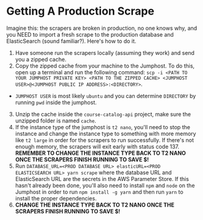 # Getting A Production Scrape

Imagine this: the scrapers are broken in production, no one knows why, and you NEED to import a fresh scrape to the production database and ElasticSearch (sound familiar?). Here's how to do it.

1. Have someone run the scrapers locally (assuming they work) and send you a zipped cache.
2. Copy the zipped cache from your machine to the Jumphost. To do this, open up a terminal and run the following command: `scp -i <PATH TO YOUR JUMPHOST PRIVATE KEY> <PATH TO THE ZIPPED CACHE> <JUMPHOST USER>@<JUMPHOST PUBLIC IP ADDRESS>:<DIRECTORY>`.

- `JUMPHOST USER` is most likely `ubuntu` and you can determine `DIRECTORY` by running `pwd` inside the jumphost.

3. Unzip the cache inside the `course-catalog-api` project, make sure the unzipped folder is named `cache`.
4. If the instance type of the jumphost is `t2 nano`, you'll need to stop the instance and change the instance type to something with more memory like `t2 large` in order for the scrapers to run successfully. If there's not enough memory, the scrapers will exit early with status code 137. **REMEMBER TO CHANGE THE INSTANCE TYPE BACK TO T2 NANO ONCE THE SCRAPERS FINISH RUNNING TO SAVE $!**
5. Run `DATABASE_URL=<PROD DATABASE URL> elasticURL=<PROD ELASTICSEARCH URL> yarn scrape` where the database URL and ElasticSearch URL are the secrets in the AWS Parameter Store. If this hasn't already been done, you'll also need to install `npm` and `node` on the Jumphost in order to run `npm install -g yarn` and then run `yarn` to install the proper dependencies.
6. **CHANGE THE INSTANCE TYPE BACK TO T2 NANO ONCE THE SCRAPERS FINISH RUNNING TO SAVE $!**
